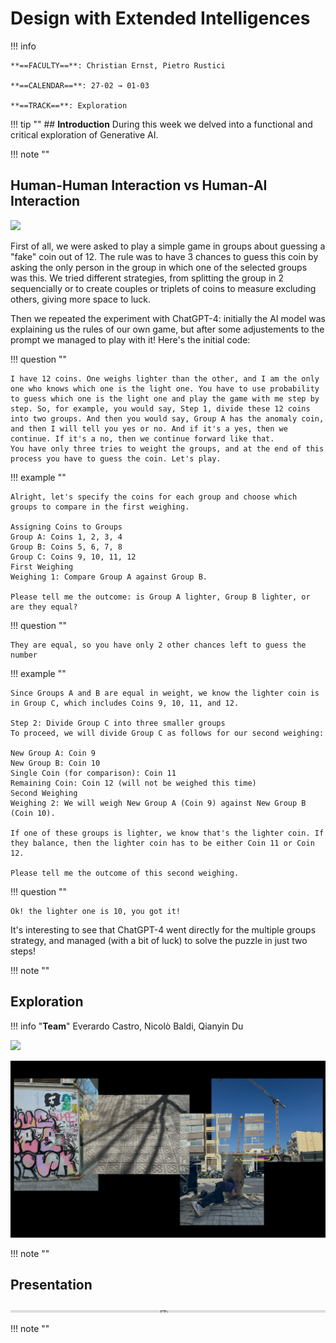 # Design with Extended Intelligences

!!! info 
    
    **==FACULTY==**: Christian Ernst, Pietro Rustici    

    **==CALENDAR==**: 27-02 → 01-03

    **==TRACK==**: Exploration

<div style="clear:both;"></div>

!!! tip ""
    ## **Introduction**
    During this week we delved into a functional and critical exploration of Generative AI.

!!! note ""

## **Human-Human Interaction vs Human-AI Interaction**

![](../images/EI201.gif)

First of all, we were asked to play a simple game in groups about guessing a "fake" coin out of 12. 
The rule was to have 3 chances to guess this coin by asking the only person in the group in which one of the selected groups was this. 
We tried different strategies, from splitting the group in 2 sequencially or to create couples or triplets of coins to measure excluding others, giving more space to luck.

Then we repeated the experiment with ChatGPT-4: initially the AI model was explaining us the rules of our own game, but after some adjustements to the prompt we managed to play with it! 
Here's the initial code: 

!!! question ""
    
    I have 12 coins. One weighs lighter than the other, and I am the only one who knows which one is the light one. You have to use probability to guess which one is the light one and play the game with me step by step. So, for example, you would say, Step 1, divide these 12 coins into two groups. And then you would say, Group A has the anomaly coin, and then I will tell you yes or no. And if it's a yes, then we continue. If it's a no, then we continue forward like that.
    You have only three tries to weight the groups, and at the end of this process you have to guess the coin. Let's play.

!!! example ""

    Alright, let's specify the coins for each group and choose which groups to compare in the first weighing.

    Assigning Coins to Groups
    Group A: Coins 1, 2, 3, 4
    Group B: Coins 5, 6, 7, 8
    Group C: Coins 9, 10, 11, 12
    First Weighing
    Weighing 1: Compare Group A against Group B.

    Please tell me the outcome: is Group A lighter, Group B lighter, or are they equal?

!!! question ""

    They are equal, so you have only 2 other chances left to guess the number

!!! example ""

    Since Groups A and B are equal in weight, we know the lighter coin is in Group C, which includes Coins 9, 10, 11, and 12.

    Step 2: Divide Group C into three smaller groups
    To proceed, we will divide Group C as follows for our second weighing:

    New Group A: Coin 9
    New Group B: Coin 10
    Single Coin (for comparison): Coin 11
    Remaining Coin: Coin 12 (will not be weighed this time)
    Second Weighing
    Weighing 2: We will weigh New Group A (Coin 9) against New Group B (Coin 10).

    If one of these groups is lighter, we know that's the lighter coin. If they balance, then the lighter coin has to be either Coin 11 or Coin 12.

    Please tell me the outcome of this second weighing.

!!! question ""

    Ok! the lighter one is 10, you got it!

It's interesting to see that ChatGPT-4 went directly for the multiple groups strategy, and managed (with a bit of luck) to solve the puzzle in just two steps!

!!! note ""

## **Exploration**

!!! info "**Team**"
     Everardo Castro, Nicolò Baldi, Qianyin Du

![](../images/EI202.gif)

![](../images/EI203.jpg)


!!! note ""

## **Presentation**

<iframe 
    src="https://docs.google.com/presentation/d/e/2PACX-1vRCEAKtLrddyYzd4zVLS_XmRyrmHRGYBBbnuV0HuqMbogN53jAJpV8d8dPy7tuUDyMElkmA_DlQos9c/embed?start=false&loop=false&delayms=3000" 
    frameborder="0" 
    width="100%" 
    height="4 00" 
    allowfullscreen="true" 
    mozallowfullscreen="true" 
    webkitallowfullscreen="true">
</iframe>

!!! note ""


